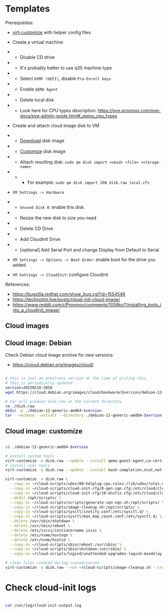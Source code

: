 
# Templates

Prerequisites:
- [virt-customize](./virt-customize.md) with helper config files

- Create a virtual machine
- - Disable CD drive
- - It's probably better to use q35 machine type
- - Select `OVMF (UEFI)`, disable `Pre-Enroll keys`
- - Enable `QEMU Agent`
- - Delete local disk
- - Look here for CPU types description: https://pve.proxmox.com/pve-docs/pve-admin-guide.html#_qemu_cpu_types
- Create and attach cloud image disk to VM
- - [Download](#cloud-images) disk image
- - [Customize](#cloud-image-customize) disk image
- - Attach resulting disk: `sudo qm disk import <vmid> <file> <storage-name>`
- - - For example: `sudo qm disk import 200 disk.raw local-zfs`
- `VM Settings -> Hardware`
- - `Unused Disk 0`: enable this disk
- - Resize the new disk to size you need
- - Delete CD Drive
- - Add CloudInit Drive
- - [optional] Add Serial Port and change Display from Default to Serial
- `VM Settings -> Options -> Boot Order`: enable boot for the drive you added
- `VM Settings -> CloudInit`: configure CloudInit

References:
- https://bugzilla.redhat.com/show_bug.cgi?id=1554546
- https://technotim.live/posts/cloud-init-cloud-image/
- https://www.reddit.com/r/Proxmox/comments/1058ko7/installing_tools_into_a_cloudinit_image/

## Cloud images

## Cloud image: Debian

Check Debian cloud image archive for new versions:
- https://cloud.debian.org/images/cloud/

```bash

# this is just an arbitrary version at the time of writing this
# this is periodically updated
version=20250210-2019
wget https://cloud.debian.org/images/cloud/bookworm/$version/debian-12-generic-amd64-$version.tar.xz

# tar will produce disk.raw in the current directory
rm ./disk.raw
mkdir -p ./debian-12-generic-amd64-$version
tar --verbose --extract --directory ./debian-12-generic-amd64-$version --file debian-12-generic-amd64-$version.tar.xz

```

## Cloud image: customize

```bash

cd ./debian-12-generic-amd64-$version

# install system tools
virt-customize -a disk.raw --update --install qemu-guest-agent,ca-certificates,apt-transport-https,gnupg,lsb-release,open-iscsi,nfs-common,cachefilesd,samba,nvme-cli,lsscsi
# install user tools
virt-customize -a disk.raw --update --install bash-completion,ncat,net-tools,iperf3,fio,curl,htop,dnsutils,iotop,sysstat,git,make

virt-customize -a disk.raw \
  --copy-in ~/cloud-scripts/udev/80-hotplug-cpu.rules:/lib/udev/rules.d/ \
  --copy-in ~/cloud-scripts/cloud-init-cfg/0-gen-iqn.cfg:/etc/cloud/cloud.cfg.d/ \
  --copy-in ~/cloud-scripts/cloud-init-cfg/10-dnsfix.cfg:/etc/cloud/cloud.cfg.d/ \
  --mkdir /opt/scripts/ \
  --copy-in ~/cloud-scripts/scripts/generate-iqn-nqn.sh:/opt/scripts/ \
  --copy-in ~/cloud-scripts/image-cleanup.sh:/opt/scripts/ \
  --copy-in ~/cloud-scripts/sysctl/inotify.conf:/etc/sysctl.d/ \
  --copy-in ~/cloud-scripts/sysctl/max_map_count.conf:/etc/sysctl.d/ \
  --delete /usr/sbin/shutdown \
  --delete /usr/sbin/reboot \
  --delete /etc/iscsi/initiatorname.iscsi \
  --delete /etc/nvme/hostnqn \
  --delete /etc/nvme/hostid \
  --copy-in ~/cloud-scripts/sbin/reboot:/usr/sbin/ \
  --copy-in ~/cloud-scripts/sbin/shutdown:/usr/sbin/ \
  --copy-in ~/cloud-scripts/logind/unattended-upgrades-logind-maxdelay.conf:/usr/lib/systemd/logind.conf.d/

# clean files created during customization
virt-customize -a disk.raw --run ~/cloud-scripts/image-cleanup.sh --truncate /etc/hostname --truncate /etc/machine-id

```

# Check cloud-init logs

```bash

cat /var/log/cloud-init-output.log

```
